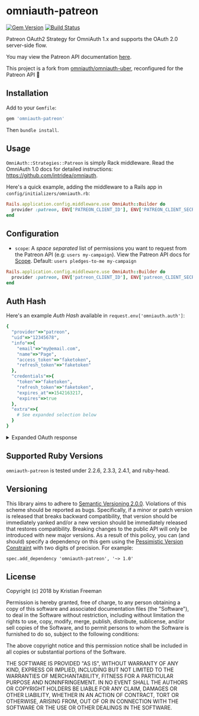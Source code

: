 # omniauth-patreon

[![Gem Version](https://badge.fury.io/rb/omniauth-patreon.svg)](http://badge.fury.io/rb/omniauth-patreon)
[![Build Status](https://travis-ci.org/signalnerve/omniauth-patreon.svg?branch=master)](https://travis-ci.org/signalnerve/omniauth-patreon)

Patreon OAuth2 Strategy for OmniAuth 1.x and supports the OAuth 2.0 server-side flow.

You may view the Patreon API documentation [here](https://www.patreon.com/portal/).

This project is a fork from [omniauth/omniauth-uber](https://github.com/omniauth/omniauth-uber), reconfigured for the Patreon API 🙂

## Installation

Add to your `Gemfile`:

```ruby
gem 'omniauth-patreon'
```

Then `bundle install`.

## Usage

`OmniAuth::Strategies::Patreon` is simply Rack middleware. Read the OmniAuth 1.0 docs for detailed instructions: https://github.com/intridea/omniauth.

Here's a quick example, adding the middleware to a Rails app in `config/initializers/omniauth.rb`:

```ruby
Rails.application.config.middleware.use OmniAuth::Builder do
  provider :patreon, ENV['PATREON_CLIENT_ID'], ENV['PATREON_CLIENT_SECRET']
end
```

## Configuration

- `scope`: A _space separated_ list of permissions you want to request from the Patreon API (e.g: `users my-campaign`). View the Patreon API docs for [Scope](https://docs.patreon.com/#scopes). Default: `users pledges-to-me my-campaign`

```ruby
Rails.application.config.middleware.use OmniAuth::Builder do
  provider :patreon, ENV['patreon_CLIENT_ID'], ENV['patreon_CLIENT_SECRET'], scope: 'campaigns pledges'
end
```

## Auth Hash

Here's an example _Auth Hash_ available in `request.env['omniauth.auth']`:

```ruby
{
  "provider"=>"patreon",
  "uid"=>"12345678",
  "info"=>{
    "email"=>"my@email.com",
    "name"=>"Page",
    "access_token"=>"faketoken",
    "refresh_token"=>"faketoken"
  },
  "credentials"=>{
    "token"=>"faketoken",
    "refresh_token"=>"faketoken",
    "expires_at"=>1542163217,
    "expires"=>true
  },
  "extra"=>{
    # See expanded selection below
  }
}
```

<details>

<summary>Expanded OAuth response</summary>

```ruby
{
  "provider"=>"patreon",
  "uid"=>"12345678",
  "info"=>{
    "email"=>"my@email.com",
    "name"=>"Page",
    "access_token"=>"faketoken",
    "refresh_token"=>"faketoken"
  },
  "credentials"=>{
    "token"=>"faketoken",
    "refresh_token"=>"faketoken",
    "expires_at"=>1542163217,
    "expires"=>true
  },
  "extra"=>{
    "raw_info"=>{
      "data"=>{
        "attributes"=>{
          "about"=>nil,
          "can_see_nsfw"=>true,
          "created"=>"2018-01-01T01:05:29+00:00",
          "default_country_code"=>nil,
          "discord_id"=>nil,
          "email"=>"my@email.com",
          "facebook"=>"https://www.facebook.com/pagename",
          "facebook_id"=>nil,
          "first_name"=>"First",
          "full_name"=>"First Last",
          "gender"=>0,
          "has_password"=>true,
          "image_url"=>"fakeurl",
          "is_deleted"=>false,
          "is_email_verified"=>true,
          "is_nuked"=>false,
          "is_suspended"=>false,
          "last_name"=>"Last",
          "social_connections"=>{
            "deviantart"=>nil,
            "discord"=>nil,
            "facebook"=>nil,
            "reddit"=>nil,
            "spotify"=>nil,
            "twitch"=>nil,
            "twitter"=>nil,
            "youtube"=>nil
          },
          "thumb_url"=>"fakeurl",
          "twitch"=>"https://www.twitch.tv/pagename",
          "twitter"=>"pagename",
          "url"=>"https://www.patreon.com/pagename",
          "vanity"=>"pagename",
          "youtube"=>"https://www.youtube.com/pagename"
        },
        "id"=>"12345678",
        "relationships"=>{
          "pledges"=>{
            "data"=>[]
          }
        },
        "type"=>"user"
      },
      "links"=>{
        "self"=>"https://www.patreon.com/api/user/12345678"
      }
    }
  }
}
```

</details>

## Supported Ruby Versions

`omniauth-patreon` is tested under 2.2.6, 2.3.3, 2.4.1, and ruby-head.

## Versioning

This library aims to adhere to [Semantic Versioning 2.0.0][semver]. Violations
of this scheme should be reported as bugs. Specifically, if a minor or patch
version is released that breaks backward compatibility, that version should be
immediately yanked and/or a new version should be immediately released that
restores compatibility. Breaking changes to the public API will only be
introduced with new major versions. As a result of this policy, you can (and
should) specify a dependency on this gem using the [Pessimistic Version
Constraint][pvc] with two digits of precision. For example:

    spec.add_dependency 'omniauth-patreon', '~> 1.0'

[semver]: http://semver.org/
[pvc]: http://docs.rubygems.org/read/chapter/16#page74

## License

Copyright (c) 2018 by Kristian Freeman

Permission is hereby granted, free of charge, to any person obtaining a copy of this software and associated documentation files (the "Software"), to deal in the Software without restriction, including without limitation the rights to use, copy, modify, merge, publish, distribute, sublicense, and/or sell copies of the Software, and to permit persons to whom the Software is furnished to do so, subject to the following conditions:

The above copyright notice and this permission notice shall be included in all copies or substantial portions of the Software.

THE SOFTWARE IS PROVIDED "AS IS", WITHOUT WARRANTY OF ANY KIND, EXPRESS OR IMPLIED, INCLUDING BUT NOT LIMITED TO THE WARRANTIES OF MERCHANTABILITY, FITNESS FOR A PARTICULAR PURPOSE AND NONINFRINGEMENT. IN NO EVENT SHALL THE AUTHORS OR COPYRIGHT HOLDERS BE LIABLE FOR ANY CLAIM, DAMAGES OR OTHER LIABILITY, WHETHER IN AN ACTION OF CONTRACT, TORT OR OTHERWISE, ARISING FROM, OUT OF OR IN CONNECTION WITH THE SOFTWARE OR THE USE OR OTHER DEALINGS IN THE SOFTWARE.
